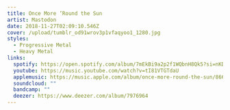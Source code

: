 ```yaml
---
title: Once More ‘Round the Sun
artist: Mastodon
date: 2018-11-27T02:09:10.546Z
cover: /upload/tumblr_od91wrov3p1vfaqyoo1_1280.jpg
styles:
  - Progressive Metal
  - Heavy Metal
links:
  spotify: https://open.spotify.com/album/7mEkBi9a2p2f1WQbnH8Qk5?si=nKDGBvQmQrGvEn98hSQzoQ
  youtube: https://music.youtube.com/watch?v=tI81VTGTdaU
  applemusic: https://music.apple.com/album/once-more-round-the-sun/866402572
  soundcloud: ""
  bandcamp: ""
  deezer: https://www.deezer.com/album/7976964
---
```

